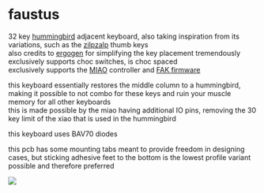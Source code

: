 # faustus

32 key [hummingbird](https://github.com/PJE66/hummingbird) adjacent keyboard, also taking inspiration from its variations, such as the [zilpzalp](https://github.com/kilipan/zilpzalp) thumb keys\
also credits to [ergogen](ergogen.cache.works) for simplifying the key placement tremendously\
exclusively supports choc switches, is choc spaced\
exclusively supports the [MIAO](https://github.com/kilipan/miao) controller and [FAK firmware](https://github.com/semickolon/fak)

this keyboard essentially restores the middle column to a hummingbird, making it possible to not combo for these keys and ruin your muscle memory for all other keyboards\
this is made possible by the miao having additional IO pins, removing the 30 key limit of the xiao that is used in the hummingbird

this keyboard uses BAV70 diodes

this pcb has some mounting tabs meant to provide freedom in designing cases, but sticking adhesive feet to the bottom is the lowest profile variant possible and therefore preferred

![](image.jpg)
